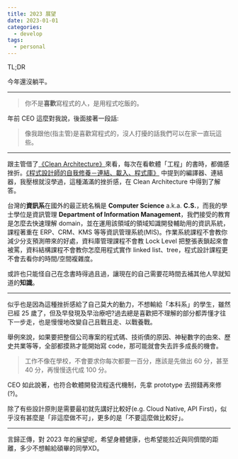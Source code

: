 ```yaml
---
title: 2023 展望
date: 2023-01-01
categories:
  - develop
tags:
  - personal
---
```


TL;DR

今年還沒躺平。

---

> 你不是**喜歡**寫程式的人，是用程式吃飯的。

年前 CEO 這麼對我說，後面接著一段話:

> 像我跟他(指主管)是喜歡寫程式的，沒人打擾的話我們可以在家一直玩這些。

---

跟主管借了[《Clean Architecture》](https://www.tenlong.com.tw/products/9789864342945)來看，每次在看軟體「工程」的書時，都備感挫折。[《程式設計師的自我修養－連結、載入、程式庫》](https://www.tenlong.com.tw/products/9789861818283) 中提到的編譯器、連結器，我壓根就沒學過，這種滿滿的挫折感，在 Clean Architecture 中得到了解答。

台灣的**資訊系**在國外的最正統名稱是 **Computer Science** a.k.a. **C.S.**，而我的學士學位是資訊管理 **Department of Information Management**，我們接受的教育是怎麼去快速理解 domain，並在運用該領域的領域知識開發輔助用的資訊系統，課程著重在 ERP、CRM、KMS 等等資訊管理系統(MIS)。作業系統課程不會教你減少分支預測帶來的好處，資料庫管理課程不會教 Lock Level 把整張表鎖起來會被罵，資料結構課程不會教你怎麼用程式實作 linked list、tree，程式設計課程更不會去看你的時間/空間複雜度。

或許也只能怪自己在念書時得過且過，讓現在的自己需要花時間去補其他人早就知道的**知識**。

---

似乎也是因為這種挫折感給了自己莫大的動力，不想輸給「本科系」的學生，雖然已經 25 歲了，但及早發現及早治療吧?過去總是喜歡把不理解的部分都弄懂才往下一步走，也是慢慢地改變自己且戰且走、以戰養戰。

舉例來說，如果要把整個公司專案的程式碼、技術債的原因、神秘數字的由來、歷史共業等等，全部都摸熟才能開始寫 code，那可能就會失去許多成長的機會。

> 工作不像在學校，不會要求你每次都要一百分，應該是先做出 60 分，甚至 40 分，再慢慢迭代成 100 分。

CEO 如此說著，也符合軟體開發流程迭代機制，先拿 prototype 去撈錢再來修(?)。

除了有些設計原則是需要最初就先講好比較好(e.g. Cloud Native, API First)，似乎沒有甚麼是「非這麼做不可」，更多的是「不要這麼做比較好」。

---

言歸正傳，對 2023 年的展望呢，希望身體健康，也希望能拉近與同儕間的距離，多少不想輸給碩畢的同學XD。
